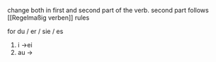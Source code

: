 change both in first and second part of the verb.
second part follows [[Regelmaßig verben]] rules

for du / er / sie / es 
1. i ->ei
2. au ->